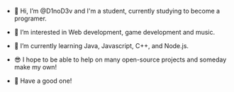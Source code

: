 - 👋 Hi, I’m @D1noD3v and I'm a student, currently studying to become a programer.
- 👀 I’m interested in Web development, game development and music.
- 🌱 I’m currently learning Java, Javascript, C++, and Node.js.

- 😎 I hope to be able to help on many open-source projects and someday make my own!

- 👏 Have a good one!

<!---
D1noD3v/D1noD3v is a ✨ special ✨ repository because its `README.md` (this file) appears on your GitHub profile.
You can click the Preview link to take a look at your changes.
--->
